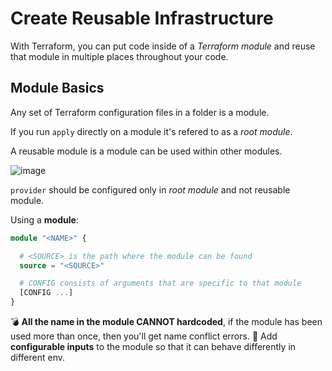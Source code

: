 # Create Reusable Infrastructure

With Terraform, you can put code inside of a _Terraform module_ and reuse that module in multiple places throughout your code.

## Module Basics

Any set of Terraform configuration files in a folder is a module.

If you run `apply` directly on a module it's refered to as a _root module_.

A reusable module is a module can be used within other modules.

![image](https://user-images.githubusercontent.com/5281761/181664812-6a2731ae-8532-461c-9239-9748bbe865c8.png)

`provider` should be configured only in _root module_ and not reusable module.


Using a __module__:

```tf
module "<NAME>" {

  # <SOURCE> is the path where the module can be found
  source = "<SOURCE>"

  # CONFIG consists of arguments that are specific to that module
  [CONFIG ...]
}
```

:bomb: __All the name in the module CANNOT hardcoded__, if the module has been used more than once, then you'll get name conflict errors.
:hammer: Add __configurable inputs__ to the module so that it can behave differently in different env.



